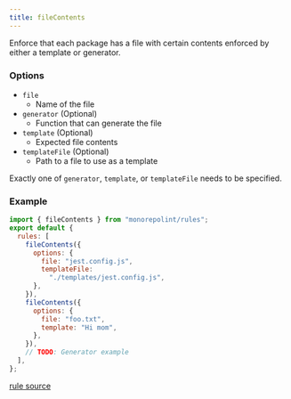 ```yaml
---
title: fileContents
---
```


Enforce that each package has a file with certain contents enforced by either a template or generator.

### Options

- `file`
  - Name of the file
- `generator` (Optional)
  - Function that can generate the file
- `template` (Optional)
  - Expected file contents
- `templateFile` (Optional)
  - Path to a file to use as a template

Exactly one of `generator`, `template`, or `templateFile` needs to be specified.

### Example

```js
import { fileContents } from "monorepolint/rules";
export default {
  rules: [
    fileContents({
      options: {
        file: "jest.config.js",
        templateFile:
          "./templates/jest.config.js",
      },
    }),
    fileContents({
      options: {
        file: "foo.txt",
        template: "Hi mom",
      },
    }),
    // TODO: Generator example
  ],
};
```

[rule source](https://github.com/monorepolint/monorepolint/blob/master/packages/rules/src/fileContents.ts)
